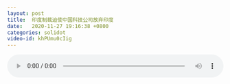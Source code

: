 ```yaml
---
layout: post
title:  印度制裁迫使中国科技公司放弃印度
date:   2020-11-27 19:16:38 +0800
categories: solidot
video-id: khPUmu0cIig
---
```


<audio src="/assets/44a08bc05362199bc46caad2a4bbe93a.mp3" style="width: 100%;" controls></audio>

